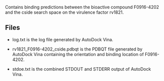 Contains binding predictions between the bioactive compound F0916-4202 and the cside search space on the virulence factor rv1821.

## Files

- log.txt is the log file generated by AutoDock Vina.

- rv1821_F0916-4202_cside.pdbqt is the PDBQT file generated by AutoDock Vina containing the orientation and binding location of F0916-4202.

- stdoe.txt is the combined STDOUT and STDERR output of AutoDock Vina.

